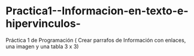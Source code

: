 Practica1--Informacion-en-texto-e-hipervinculos-
================================================

Práctica 1 de Programación ( Crear parrafos de Información con enlaces, una imagen y una tabla 3 x 3)
